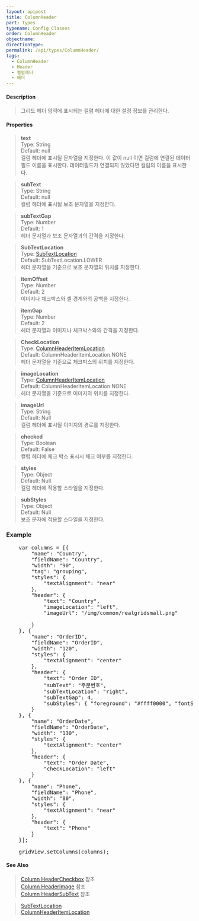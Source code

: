 ```yaml
---
layout: apipost
title: ColumnHeader
part: Types
typename: Config Classes
order: ColumnHeader
objectname: 
directiontype: 
permalink: /api/types/ColumnHeader/
tags: 
  - ColumnHeader
  - Header
  - 컬럼헤더
  - 헤더
---
```


#### Description

> 그리드 헤더 영역에 표시되는 컬럼 헤더에 대한 설정 정보를 관리한다.

#### Properties

> **text**  
> Type: String   
> Default: null      
> 컬럼 헤더에 표시될 문자열을 지정한다. 이 값이 null 이면 컬럼에 연결된 데이터필드 이름을 표시한다. 데이터필드가 연결되지 않았다면 컬럼의 이름을 표시한다.  

> **subText**  
> Type: String   
> Default: null      
> 컬럼 헤더에 표시될 보조 문자열을 지정한다.  

> **subTextGap**  
> Type: Number   
> Default: 1      
> 헤더 문자열과 보조 문자열과의 간격을 지정한다.    

> **SubTextLocation**  
> Type: [SubTextLocation](/api/types/subTextLocation)   
> Default: SubTextLocation.LOWER       
> 헤더 문자열을 기준으로 보조 문자열의 위치를 지정한다.    

> **itemOffset**  
> Type: Number   
> Default: 2      
> 이미지나 체크박스와 셀 경계와의 공백을 지정한다.    

> **itemGap**  
> Type: Number   
> Default: 2     
> 헤더 문자열과 이미지나 체크박스와의 간격을 지정한다.      

> **CheckLocation**  
> Type: [ColumnHeaderItemLocation](/api/types/ColumnHeaderItemLocation)   
> Default: ColumnHeaderItemLocation.NONE       
> 헤더 문자열을 기준으로 체크박스의 위치를 지정한다.      

> **imageLocation**  
> Type: [ColumnHeaderItemLocation](/api/types/ColumnHeaderItemLocation)   
> Default: ColumnHeaderItemLocation.NONE       
> 헤더 문자열을 기준으로 이미지의 위치를 지정한다.      

> **imageUrl**  
> Type: String     
> Default: Null       
> 컬럼 헤더에 표시될 이미지의 경로를 지정한다.  

> **checked**  
> Type: Boolean     
> Default: False       
> 컬럼 헤더에 체크 박스 표시시 체크 여부를 지정한다.  

> **styles**  
> Type: Object     
> Default: Null       
> 컬럼 헤더에 적용할 스타일을 지정한다.  

> **subStyles**  
> Type: Object     
> Default: Null       
> 보조 문자에 적용할 스타일을 지정한다.  

### Example  

<pre class="prettyprint">
	var columns = [{
        "name": "Country",
        "fieldName": "Country",
        "width": "90",
        "tag": "grouping",
        "styles": {
            "textAlignment": "near"
        },
        "header": {
            "text": "Country",
            "imageLocation": "left",
            "imageUrl": "/img/common/realgridsmall.png"
   
        }
    }, {
        "name": "OrderID",    
        "fieldName": "OrderID",
        "width": "120",
        "styles": {
            "textAlignment": "center"
        },
        "header": {
            "text": "Order ID",
            "subText": "주문번호",
            "subTextLocation": "right",
            "subTextGap": 4,
            "subStyles": { "foreground": "#ffff0000", "fontSize": 10 }
        }        
    }, {
        "name": "OrderDate",
        "fieldName": "OrderDate",
        "width": "130",
        "styles": {
            "textAlignment": "center"
        },
        "header": {
            "text": "Order Date",
            "checkLocation": "left"
        }
    }, {
        "name": "Phone",
        "fieldName": "Phone",
        "width": "80",
        "styles": {
            "textAlignment": "near"
        },
        "header": {
            "text": "Phone"
        }        
	}];
	
	gridView.setColumns(columns);
</pre>

#### See Also 

> [Column HeaderCheckbox](http://demo.realgrid.net/Demo/HeaderCheckbox) 참조  
> [Column HeaderImage](http://demo.realgrid.net/Demo/HeaderImage) 참조  
> [Column HeaderSubText](http://demo.realgrid.net/Demo/HeaderSubText) 참조  

> [SubTextLocation](/api/types/subTextLocation)   
> [ColumnHeaderItemLocation](/api/types/ColumnHeaderItemLocation)   
